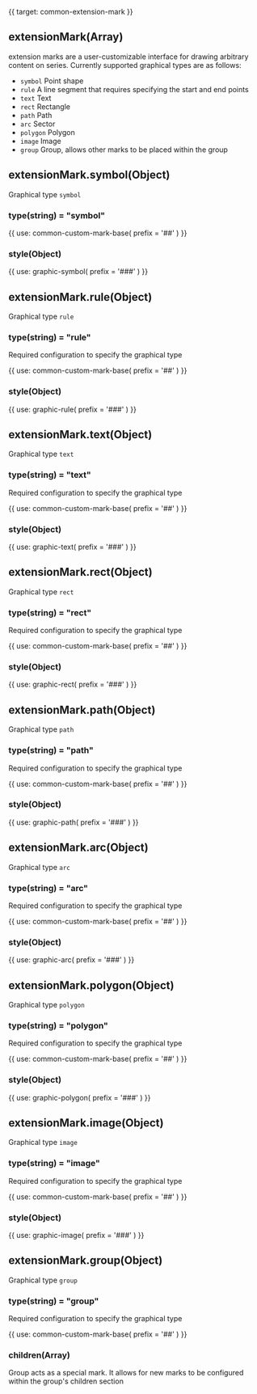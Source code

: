 {{ target: common-extension-mark }}

<!-- IExtensionMarkSpec -->

## extensionMark(Array)

extension marks are a user-customizable interface for drawing arbitrary content on series. Currently supported graphical types are as follows:

- `symbol` Point shape
- `rule` A line segment that requires specifying the start and end points
- `text` Text
- `rect` Rectangle
- `path` Path
- `arc` Sector
- `polygon` Polygon
- `image` Image
- `group` Group, allows other marks to be placed within the group

## extensionMark.symbol(Object)

Graphical type `symbol`

### type(string) = "symbol"

{{ use: common-custom-mark-base(
  prefix = '##'
) }}

### style(Object)

{{ use: graphic-symbol(
  prefix = '###'
) }}

## extensionMark.rule(Object)

Graphical type `rule`

### type(string) = "rule"

Required configuration to specify the graphical type

{{ use: common-custom-mark-base(
  prefix = '##'
) }}

### style(Object)

{{ use: graphic-rule(
  prefix = '###'
) }}

## extensionMark.text(Object)

Graphical type `text`

### type(string) = "text"

Required configuration to specify the graphical type

{{ use: common-custom-mark-base(
  prefix = '##'
) }}

### style(Object)

{{ use: graphic-text(
  prefix = '###'
) }}

## extensionMark.rect(Object)

Graphical type `rect`

### type(string) = "rect"

Required configuration to specify the graphical type

{{ use: common-custom-mark-base(
  prefix = '##'
) }}

### style(Object)

{{ use: graphic-rect(
  prefix = '###'
) }}

## extensionMark.path(Object)

Graphical type `path`

### type(string) = "path"

Required configuration to specify the graphical type

{{ use: common-custom-mark-base(
  prefix = '##'
) }}

### style(Object)

{{ use: graphic-path(
  prefix = '###'
) }}

## extensionMark.arc(Object)

Graphical type `arc`

### type(string) = "arc"

Required configuration to specify the graphical type

{{ use: common-custom-mark-base(
  prefix = '##'
) }}

### style(Object)

{{ use: graphic-arc(
  prefix = '###'
) }}

## extensionMark.polygon(Object)

Graphical type `polygon`

### type(string) = "polygon"

Required configuration to specify the graphical type

{{ use: common-custom-mark-base(
  prefix = '##'
) }}

### style(Object)

{{ use: graphic-polygon(
  prefix = '###'
) }}

## extensionMark.image(Object)

Graphical type `image`

### type(string) = "image"

Required configuration to specify the graphical type

{{ use: common-custom-mark-base(
  prefix = '##'
) }}

### style(Object)

{{ use: graphic-image(
  prefix = '###'
) }}

## extensionMark.group(Object)

Graphical type `group`

### type(string) = "group"

Required configuration to specify the graphical type

{{ use: common-custom-mark-base(
  prefix = '##'
) }}

### children(Array)

Group acts as a special mark. It allows for new marks to be configured within the group's children section
